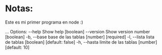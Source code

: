 # Notas:
Este es mi primer programa en node :)

...
Options:
      --help     Show help                                             [boolean]
      --version  Show version number                                   [boolean]
  -b, --base     base de las tablas                          [number] [required]
  -l, --lista    lista de tablas                      [boolean] [default: false]
  -h, --hasta    limite de las tablas                     [number] [default: 10]